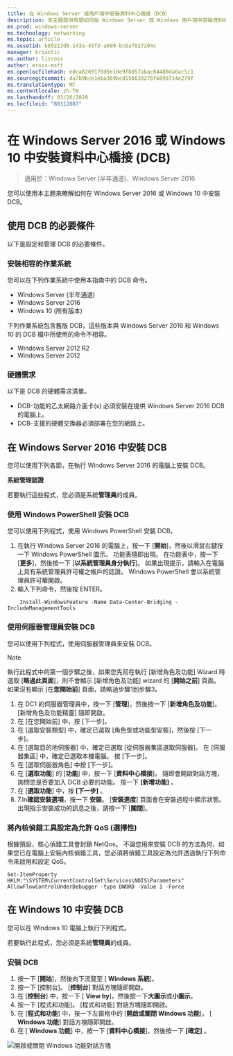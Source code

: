 ```yaml
---
title: 在 Windows Server 或用戶端中安裝資料中心橋接（DCB）
description: 本主題提供有關如何在 Windows Server 或 Windows 用戶端中安裝資料中心橋接的指示。
ms.prod: windows-server
ms.technology: networking
ms.topic: article
ms.assetid: b89213d8-143a-45f3-a609-bc6a7027204c
manager: brianlic
ms.author: lizross
author: eross-msft
ms.openlocfilehash: edca8269178d9e1de9f8d57abac04400da0ac5c1
ms.sourcegitcommit: da7b9bce1eba369bcd156639276f6899714e279f
ms.translationtype: MT
ms.contentlocale: zh-TW
ms.lasthandoff: 03/26/2020
ms.locfileid: "80312807"
---
```

# <a name="install-data-center-bridging-dcb-in-windows-server-2016-or-windows-10"></a>在 Windows Server 2016 或 Windows 10 中安裝資料中心橋接 \(DCB\)

>適用於：Windows Server (半年通道)、Windows Server 2016

您可以使用本主題來瞭解如何在 Windows Server 2016 或 Windows 10 中安裝 DCB。

## <a name="prerequisites-for-using-dcb"></a>使用 DCB 的必要條件

以下是設定和管理 DCB 的必要條件。

### <a name="install-a-compatible-operating-system"></a>安裝相容的作業系統

您可以在下列作業系統中使用本指南中的 DCB 命令。

- Windows Server (半年通道)
- Windows Server 2016
- Windows 10 \(所有版本\)

下列作業系統包含舊版 DCB，這些版本與 Windows Server 2016 和 Windows 10 的 DCB 檔中所使用的命令不相容。

- Windows Server 2012 R2
- Windows Server 2012

###  <a name="hardware-requirements"></a>硬體需求

以下是 DCB 的硬體需求清單。

- DCB\-功能的乙太網路介面卡\(s\) 必須安裝在提供 Windows Server 2016 DCB 的電腦上。
- DCB\-支援的硬體交換器必須部署在您的網路上。


## <a name="install-dcb-in-windows-server-2016"></a>在 Windows Server 2016 中安裝 DCB

您可以使用下列各節，在執行 Windows Server 2016 的電腦上安裝 DCB。

**系統管理認證**

若要執行這些程式，您必須是系統**管理員**的成員。

### <a name="install-dcb-using-windows-powershell"></a>使用 Windows PowerShell 安裝 DCB

您可以使用下列程式，使用 Windows PowerShell 安裝 DCB。

1. 在執行 Windows Server 2016 的電腦上，按一下 [**開始**]，然後以滑鼠右鍵按一下 Windows PowerShell 圖示。 功能表隨即出現。 在功能表中，按一下 [**更多**]，然後按一下 [**以系統管理員身分執行**]。 如果出現提示，請輸入在電腦上具有系統管理員許可權之帳戶的認證。 Windows PowerShell 會以系統管理員許可權開啟。
2. 輸入下列命令，然後按 ENTER。

````
    Install-WindowsFeature -Name Data-Center-Bridging -IncludeManagementTools
````

### <a name="install-dcb-using-server-manager"></a>使用伺服器管理員安裝 DCB

您可以使用下列程式，使用伺服器管理員來安裝 DCB。

>[!NOTE]
>執行此程式中的第一個步驟之後，如果您先前在執行 [新增角色及功能] Wizard 時選取 [**略過此頁面**]，則不會顯示 [新增角色及功能] wizard 的 [**開始之前**] 頁面。 如果沒有顯示 [在**您開始前**] 頁面，請略過步驟1到步驟3。

1. 在 DC1 的伺服器管理員中，按一下 [**管理**]，然後按一下 [**新增角色及功能**]。 [新增角色及功能精靈] 隨即開啟。
2. 在 [在您開始前] 中，按 [下一步]。
3. 在 [選取安裝類型] 中，確定已選取 [角色型或功能型安裝]，然後按 [下一步]。
4. 在 [選取目的地伺服器] 中，確定已選取 [從伺服器集區選取伺服器]。 在 [伺服器集區] 中，確定已選取本機電腦。 按 [下一步]。
5. 在 [選取伺服器角色] 中按 [下一步]。
6. 在 [**選取功能**] 的 [**功能**] 中，按一下 [**資料中心橋接**]。 隨即會開啟對話方塊，詢問您是否要加入 DCB 必要的功能。 按一下 **[新增功能]** 。
7. 在 [**選取功能**] 中，按 **[下一步]** 。 
8. 7.In**確認安裝選項**，按一下 **安裝**。 [**安裝進度**] 頁面會在安裝過程中顯示狀態。 出現指示安裝成功的訊息之後，請按一下 [**關閉**]。

### <a name="configure-the-kernel-debugger-to-allow-qos-optional"></a>將內核偵錯工具設定為允許 QoS \(選擇性\)

 根據預設，核心偵錯工具會封鎖 NetQos。 不論您用來安裝 DCB 的方法為何，如果您已在電腦上安裝內核偵錯工具，您必須將偵錯工具設定為允許透過執行下列命令來啟用和設定 QoS。

````
Set-ItemProperty HKLM:"\SYSTEM\CurrentControlSet\Services\NDIS\Parameters" AllowFlowControlUnderDebugger -type DWORD -Value 1 -Force
````

## <a name="install-dcb-in-windows-10"></a>在 Windows 10 中安裝 DCB

您可以在 Windows 10 電腦上執行下列程式。

若要執行此程式，您必須是系統**管理員**的成員。

### <a name="install-dcb"></a>安裝 DCB

1. 按一下 [**開始**]，然後向下流覽至 [ **Windows 系統**]。
2. 按一下 [控制台]。 [**控制台**] 對話方塊隨即開啟。
3. 在 [**控制台**] 中，按一下 [ **View by**]，然後按一下**大圖示**或**小圖示**。
4. 按一下 [程式和功能]。 [程式和功能] 對話方塊隨即開啟。
5. 在 [**程式和功能**] 中，按一下左窗格中的 [**開啟或關閉 Windows 功能**]。 [ **Windows 功能**] 對話方塊隨即開啟。
6. 在 [ **Windows 功能**] 中，按一下 [**資料中心橋接**]，然後按一下 **[確定]** 。

![開啟或關閉 Windows 功能對話方塊](../../media/Dcb-Scripting/Dcb-Scripting.jpg)


